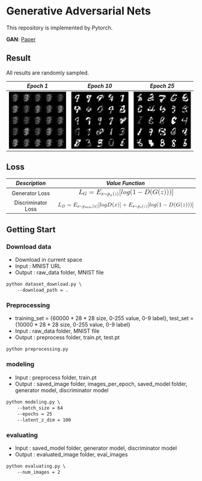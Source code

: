 # Generative Adversarial Nets

This repository is implemented by Pytorch.

**GAN**: [Paper](https://papers.nips.cc/paper/5423-generative-adversarial-nets.pdf)

## Result

All results are randomly sampled.

*Epoch 1* | *Epoch 10* | *Epoch 25*
:---: | :---: | :---: |
<img src = 'saved_image/1_epoch_image.png'> | <img src = 'saved_image/10_epoch_image.png'> | <img src = 'saved_image/25_epoch_image.png'>

## Loss

 *Description* |*Value Function* |
:---: | :---: |
Generator Loss | <img src = 'equation/g_loss.gif'> |
Discriminator Loss | <img src = 'equation/d_loss.gif'> |

## Getting Start
### Download data
- Download in current space
- Input : MNIST URL
- Output : raw_data folder, MNIST file
```shell
python dataset_download.py \
    --download_path = .
```

### Preprocessing
- training_set = {60000 * 28 * 28 size, 0-255 value, 0-9 label}, test_set = {10000 * 28 * 28 size, 0-255 value, 0-9 label} 
- Input : raw_data folder, MNIST file
- Output : preprocess folder, train.pt, test.pt
```shell
python preprocessing.py
```

### modeling
- Input : preprocess folder, train.pt
- Output : saved_image folder, images_per_epoch, saved_model folder, generator model, discriminator model
```shell
python modeling.py \
    --batch_size = 64
    --epochs = 25
    --latent_z_dim = 100
```

### evaluating
- Input : saved_model folder, generator model, discriminator model
- Output : evaluated_image folder, eval_images
```shell
python evaluating.py \
    --num_images = 2
```